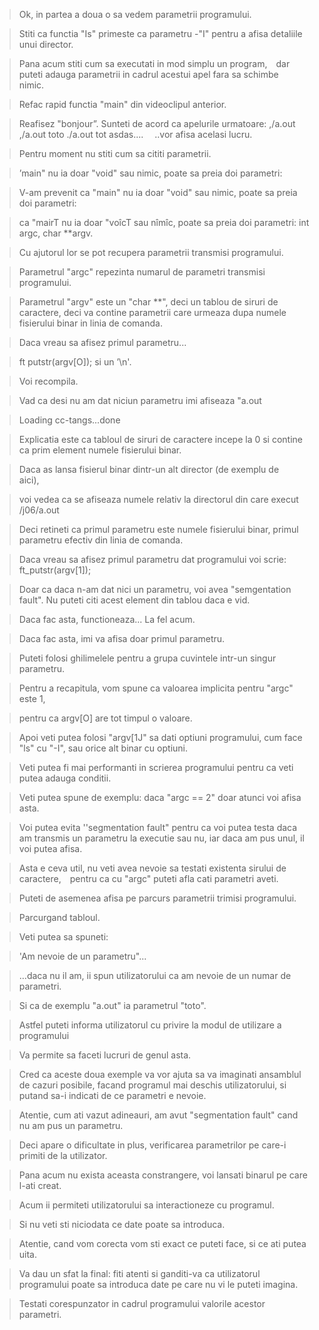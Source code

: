 > Ok, in partea a doua o sa vedem parametrii programului. 

> Stiti ca functia "Is" primeste ca parametru -"I" pentru a afisa detaliile unui director. 

> Pana acum stiti cum sa executati in mod simplu un program, dar puteti adauga parametrii in cadrul acestui apel fara sa schimbe nimic. 

> Refac rapid functia "main" din videoclipul anterior. 

> Reafisez "bonjour”. 
> Sunteti de acord ca apelurile urmatoare:
> ,/a.out
> ,/a.out toto
> ./a.out tot asdas.... 
> ..vor afisa acelasi lucru. 

> Pentru moment nu stiti cum sa cititi parametrii. 

> ’main" nu ia doar "void" sau nimic, poate sa preia doi parametri: 

> V-am prevenit ca "main" nu ia doar "void" sau nimic, poate sa preia doi parametri: 

> ca "mairT nu ia doar "voîcT sau nîmîc, poate sa preia doi parametri: int argc, char **argv. 

> Cu ajutorul lor se pot recupera parametrii transmisi programului. 

> Parametrul "argc" repezinta numarul de parametri transmisi programului. 

> Parametrul "argv" este un "char **", deci un tablou de siruri de caractere, deci va contine parametrii care urmeaza dupa numele fisierului binar in linia de comanda. 

> Daca vreau sa afisez primul parametru... 

> ft putstr(argv[O]);
> si un ’\n'. 

> Voi recompila. 

> Vad ca desi nu am dat niciun parametru imi afiseaza "a.out 

> Loading cc-tangs...done

> Explicatia este ca tabloul de siruri de caractere incepe la 0 si contine ca prim element numele fisierului binar. 

> Daca as lansa fisierul binar dintr-un alt director (de exemplu de aici), 

> voi vedea ca se afiseaza numele relativ la directorul din care execut
> /j06/a.out 

> Deci retineti ca primul parametru este numele fisierului binar, primul parametru efectiv din linia de comanda. 

> Daca vreau sa afisez primul parametru dat programului voi scrie: ft_putstr(argv[1]); 

> Doar ca daca n-am dat nici un parametru, voi avea "semgentation fault". Nu puteti citi acest element din tablou daca e vid. 

> Daca fac asta, functioneaza... La fel acum. 

> Daca fac asta, imi va afisa doar primul parametru. 

> Puteti folosi ghilimelele pentru a grupa cuvintele intr-un singur parametru. 

> Pentru a recapitula, vom spune ca valoarea implicita pentru "argc" este 1, 

> pentru ca argv[O] are tot timpul o valoare. 

> Apoi veti putea folosi "argv[1J" sa dati optiuni programului, cum face "ls" cu "-I", sau orice alt binar cu optiuni. 

> Veti putea fi mai performanti in scrierea programului pentru ca veti putea adauga conditii. 

> Veti putea spune de exemplu: daca "argc == 2" doar atunci voi afisa asta. 

> Voi putea evita ''segmentation fault" pentru ca voi putea testa daca am transmis un parametru la executie sau nu,  iar daca am pus unul, il voi putea afisa. 

> Asta e ceva util, nu veti avea nevoie sa testati existenta sirului de caractere, pentru ca cu "argc" puteti afla cati parametri aveti. 

> Puteti de asemenea afisa pe parcurs parametrii trimisi programului. 

> Parcurgand tabloul. 

> Veti putea sa spuneti:

> 'Am nevoie de un parametru"...

> ...daca nu il am, ii spun utilizatorului ca am nevoie de un numar de parametri. 

> Si ca de exemplu "a.out" ia parametrul "toto". 

> Astfel puteti informa utilizatorul cu privire la modul de utilizare a programului 

> Va permite sa faceti lucruri de genul asta. 

> Cred ca aceste doua exemple va vor ajuta sa va imaginati ansamblul de cazuri posibile, facand programul mai deschis utilizatorului, si putand sa-i indicati de ce parametri e nevoie. 

> Atentie, cum ati vazut adineauri, am avut "segmentation fault" cand nu am pus un parametru. 

> Deci apare o dificultate in plus, verificarea parametrilor pe care-i primiti de la utilizator. 

> Pana acum nu exista aceasta constrangere, voi lansati binarul pe care l-ati creat. 

> Acum ii permiteti utilizatorului sa interactioneze cu programul. 

> Si nu veti sti niciodata ce date poate sa introduca. 

> Atentie, cand vom corecta vom sti exact ce puteti face, si ce ati putea uita. 

> Va dau un sfat la final: fiti atenti si ganditi-va ca utilizatorul programului poate sa introduca date pe care nu vi le puteti imagina. 

> Testati corespunzator in cadrul programului valorile acestor parametri.